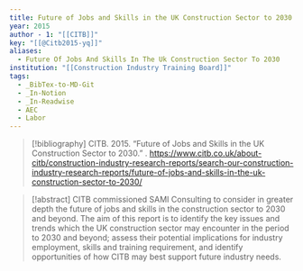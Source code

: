 ```yaml
---
title: Future of Jobs and Skills in the UK Construction Sector to 2030
year: 2015
author - 1: "[[CITB]]"
key: "[[@Citb2015-yq]]"
aliases:
  - Future Of Jobs And Skills In The Uk Construction Sector To 2030
institution: "[[Construction Industry Training Board]]"
tags:
  - _BibTex-to-MD-Git
  - _In-Notion
  - _In-Readwise
  - AEC
  - Labor
---
```


> [!bibliography]
> CITB. 2015. “Future of Jobs and Skills in the UK Construction Sector to 2030.” . https://www.citb.co.uk/about-citb/construction-industry-research-reports/search-our-construction-industry-research-reports/future-of-jobs-and-skills-in-the-uk-construction-sector-to-2030/

> [!abstract]
> CITB commissioned SAMI Consulting to consider in greater depth the future of jobs and skills in the construction sector to 2030 and beyond. The aim of this report is to identify the key issues and trends which the UK construction sector may encounter in the period to 2030 and beyond; assess their potential implications for industry employment, skills and training requirement, and identify opportunities of how CITB may best support future industry needs.